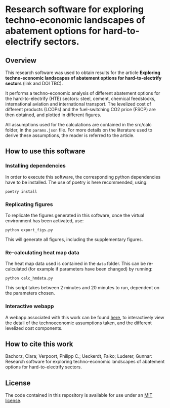 # Research software for exploring techno-economic landscapes of abatement options for hard-to-electrify sectors.
## Overview
This research software was used to obtain results for the article **Exploring techno-economic landscapes of abatement options for hard-to-electrify sectors** (link and DOI TBC).

It performs a techno-economic analysis of different abatement options for the hard-to-electrify (HTE) sectors: steel, cement, chemical feedstocks, international aviation and international transport. The levelized cost of different products (LCOPs) and the fuel-switching CO2 price (FSCP) are then obtained, and plotted in different figures.

All assumptions used for the calculations are contained in the src/calc folder, in the `params.json` file. For more details on the literature used to derive these assumptions, the reader is referred to the article.

## How to use this software

### Installing dependencies

In order to execute this software, the corresponding python dependencies have to be installed. The use of poetry is here recommended, using:

```
poetry install
```

### Replicating figures

To replicate the figures generated in this software, once the virtual environment has been activated, use:

```
python export_figs.py
```
This will generate all figures, including the supplementary figures.

### Re-calculating heat map data

The heat map data used is contained in the `data` folder. This can be re-calculated (for example if parameters have been changed) by running:

```
python calc_hmdata.py
```
This script takes between 2 minutes and 20 minutes to run, dependent on the parameters chosen.

### Interactive webapp

A webapp associated with this work can be found [here](https://github.com/clarabachorz/mapping-hte-sectors-webapp), to interactively view the detail of the technoeconomic assumptions taken, and the different levelized cost components.

## How to cite this work

Bachorz, Clara; Verpoort, Philipp C.; Ueckerdt, Falko; Luderer, Gunnar: Research software for exploring techno-economic landscapes of abatement options for hard-to-electrify sectors.

## License
The code contained in this repository is available for use under an [MIT license](https://opensource.org/license/mit).